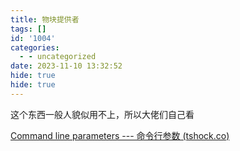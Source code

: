 ```yaml
---
title: 物块提供者
tags: []
id: '1004'
categories:
  - - uncategorized
date: 2023-11-10 13:32:52
hide: true
hide: true
---
```


这个东西一般人貌似用不上，所以大佬们自己看

[Command line parameters --- 命令行参数 (tshock.co)](https://ikebukuro.tshock.co/#/tile-providers)
